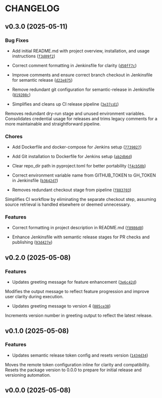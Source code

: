 # CHANGELOG


## v0.3.0 (2025-05-11)

### Bug Fixes

- Add initial README.md with project overview, installation, and usage instructions
  ([`f3d09f2`](https://github.com/Danielcmc100/versoes_python/commit/f3d09f2f3b462002849c6de9c0ddb057fe01f116))

- Correct comment formatting in Jenkinsfile for clarity
  ([`d50ff7c`](https://github.com/Danielcmc100/versoes_python/commit/d50ff7cd76cda21deaf63e3327198da8ae747dec))

- Improve comments and ensure correct branch checkout in Jenkinsfile for semantic release
  ([`d22e875`](https://github.com/Danielcmc100/versoes_python/commit/d22e87570ac39cc86b3bbf8f76c01248e7d680c3))

- Remove redundant git configuration for semantic-release in Jenkinsfile
  ([`819208c`](https://github.com/Danielcmc100/versoes_python/commit/819208cf42004a3f58fdc479356a814d348dd4e1))

- Simplifies and cleans up CI release pipeline
  ([`3e37cd1`](https://github.com/Danielcmc100/versoes_python/commit/3e37cd1a8cc6a9aaa49895e0d460a5bc5f6c7d9e))

Removes redundant dry-run stage and unused environment variables. Consolidates credential usage for
  releases and trims legacy comments for a more maintainable and straightforward pipeline.

### Chores

- Add Dockerfile and docker-compose for Jenkins setup
  ([`7739027`](https://github.com/Danielcmc100/versoes_python/commit/7739027086883a81056eff4c019814115c8efce7))

- Add Git installation to Dockerfile for Jenkins setup
  ([`ab2db6d`](https://github.com/Danielcmc100/versoes_python/commit/ab2db6dd7d59701c80cb3ef4b0c2b24514aad829))

- Clear repo_dir path in pyproject.toml for better portability
  ([`f4cb50b`](https://github.com/Danielcmc100/versoes_python/commit/f4cb50b1d02fde29d9ccbb92527822463322057e))

- Correct environment variable name from GITHUB_TOKEN to GH_TOKEN in Jenkinsfile
  ([`b3642d7`](https://github.com/Danielcmc100/versoes_python/commit/b3642d715a9b23855bf0c8a45dfc374e53e081ec))

- Removes redundant checkout stage from pipeline
  ([`f883703`](https://github.com/Danielcmc100/versoes_python/commit/f8837036a28820746b254c42d203807dd9cf2b81))

Simplifies CI workflow by eliminating the separate checkout step, assuming source retrieval is
  handled elsewhere or deemed unnecessary.

### Features

- Correct formatting in project description in README.md
  ([`f8986d0`](https://github.com/Danielcmc100/versoes_python/commit/f8986d0326e90757cdfc33f3d7a5cfd412e2118b))

- Enhance Jenkinsfile with semantic release stages for PR checks and publishing
  ([`93d427e`](https://github.com/Danielcmc100/versoes_python/commit/93d427e1af81df69d240066dea3c459efdfba6eb))


## v0.2.0 (2025-05-08)

### Features

- Updates greeting message for feature enhancement
  ([`3e6c42d`](https://github.com/Danielcmc100/versoes_python/commit/3e6c42d3602ccaa22930095214cbdeacdbb90c09))

Modifies the output message to reflect feature progression and improve user clarity during
  execution.

- Updates greeting message to version 4
  ([`805ce38`](https://github.com/Danielcmc100/versoes_python/commit/805ce38cf5ccef4ae6758c4414e6e69c5c261140))

Increments version number in greeting output to reflect the latest release.


## v0.1.0 (2025-05-08)

### Features

- Updates semantic release token config and resets version
  ([`1434d34`](https://github.com/Danielcmc100/versoes_python/commit/1434d3436676ff418f960584dbd9f6d351fa8eb1))

Moves the remote token configuration inline for clarity and compatibility. Resets the package
  version to 0.0.0 to prepare for initial release and versioning automation.


## v0.0.0 (2025-05-08)
